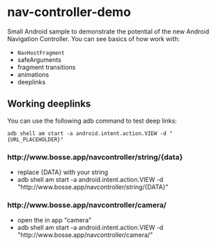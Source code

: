 # nav-controller-demo

Small Android sample to demonstrate the potential of the new Android Navigation Controller. You can see basics of how work with:

* `NavHostFragment`
* safeArguments
* fragment transitions
* animations
* deeplinks



## Working deeplinks

You can use the following adb command to test deep links:
    
    adb shell am start -a android.intent.action.VIEW -d "{URL_PLACEHOLDER}" 
    
### http://<i></i>w<i></i>ww.bosse.app/navcontroller/string/{data}
- replace {DATA} with your string
- adb shell am start -a android.intent.action.VIEW -d "http://<i></i>w<i></i>ww.bosse.app/navcontroller/string/{DATA}"


### http://<i></i>w<i></i>ww.bosse.app/navcontroller/camera/
- open the in app "camera"
- adb shell am start -a android.intent.action.VIEW -d "http://<i></i>w<i></i>ww.bosse.app/navcontroller/camera/"

